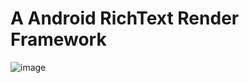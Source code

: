# A Android RichText Render Framework
![image](https://github.com/yangzc/AndroidCoreText/raw/master/screenshots/screen1.png)

